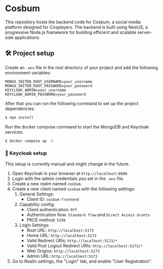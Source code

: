 # Cosbum
This repository hosts the backend code for Cosbum, a social media platform designed for Cosplayers. 
The backend is built using NestJS, a progressive Node.js framework for building efficient and scalable server-side applications.

## 🛠️ Project setup

Create an `.env` file in the root directory of your project and add the following environment variables:

```env
MONGO_INITDB_ROOT_USERNAME=your_username
MONGO_INITDB_ROOT_PASSWORD=your_password
KEYCLOAK_ADMIN=your_username
KEYCLOAK_ADMIN_PASSWORD=your_password
```

After that you can run the following command to set up the project dependencies:

```bash
$ npm install
```

Run the docker compose command to start the MongoDB and Keycloak services:

```bash
$ docker compose up -d
```

### 🔏 Keycloak setup
This setup is currently manual and might change in the future.
1. Open Keycloak in your browser at `http://localhost:8080`.
2. Login with the admin credentials you set in the `.env` file.
3. Create a new realm named `cosbum`.
4. Create a new client named `cosbum` with the following settings:
   1. General Settings:
       - Client ID: `cosbum-frontend`
   2. Capability config:
       - Client authentication: `Off`
       - Authentication flow: `Standard flow` and `Direct Access Grants`
       - PKCE method: `S256`
   3. Login Settings:
       - Root URL: `http://localhost:5173`
       - Home URL: `http://localhost:5173`
       - Valid Redirect URIs: `http://localhost:5173/*`
       - Valid Post Logout Redirect URIs: `http://localhost:5173/*`
       - Web Origins: `http://localhost:5173`
       - Admin URL: `http://localhost:5173`
5. Go to Realm settings, the "Login" tab, and enable "User Registration".
